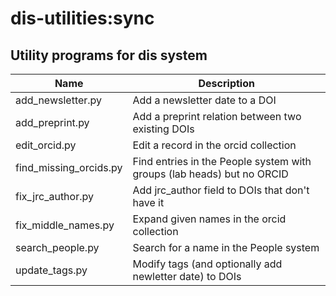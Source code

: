 # dis-utilities:sync

## Utility programs for dis system

| Name                   | Description                                                            |
| ---------------------- | ---------------------------------------------------------------------- |
| add_newsletter.py      | Add a newsletter date to a DOI                                         |
| add_preprint.py        | Add a preprint relation between two existing DOIs                      |
| edit_orcid.py          | Edit a record in the orcid collection                                  |
| find_missing_orcids.py | Find entries in the People system with groups (lab heads) but no ORCID |
| fix_jrc_author.py      | Add jrc_author field to DOIs that don't have it                        |
| fix_middle_names.py    | Expand given names in the orcid collection                             |
| search_people.py       | Search for a name in the People system                                 |
| update_tags.py         | Modify tags (and optionally add newletter date) to DOIs                |
